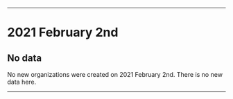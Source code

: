 
***

# 2021 February 2nd

## No data

No new organizations were created on 2021 February 2nd. There is no new data here.

***
